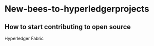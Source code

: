 # New-bees-to-hyperledgerprojects
## How to start contributing to open source


 
 Hyperledger Fabric
 
  #
  #
  #
